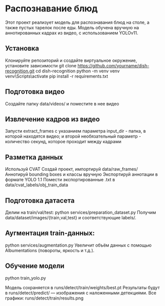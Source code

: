 # Распознавание блюд
Этот проект реализует модель для распознавания блюд на столе, а также пустых тарелок после еды. Модель обучена вручную на аннотированных кадрах из видео, с использованием YOLOv11.

## Установка
Клонируйте репозиторий и создайте виртуальное окружение, установите зависимости
git clone https://github.com/yourname/dish-recognition.git
cd dish-recognition
python -m venv venv
venv\Scripts\activate 
pip install -r requirements.txt


## Подготовка видео
Создайте папку data/videos/ и поместите в нее видео


## Извлечение кадров из видео
Запусти extract_frames с указанием параметра input_dir - папка, в которой находятся видео; и второй необязательный параметр - количество секунд, которое проходит между кадрами


## Разметка данных
Используй CVAT 
Создай проект, импортируй data/raw_frames/
Аннотируй bounding boxes и классы вручную
Экспортируй аннотации в формате YOLO 1.1
Помести экспортированные .txt в data/cvat_labels/obj_train_data


## Подготовка датасета
Делим на train/val/test:
python services/preparation_dataset.py
Получим data/dataset/images/{train,val,test} и соответствующие labels/.


## Аугментация train-данных:
python services/augmentation.py
Увеличит объём данных с помощью Albumentations (повороты, яркость и т.д.).

## Обучение модели
python train_yolo.py

Модель сохраняется в runs/detect/train/weights/best.pt
Результаты будут в runs/detect/predict/ — изображения с наложенными детекциями.
Все графики: runs/detect/train/results.png
